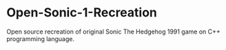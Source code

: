 # Open-Sonic-1-Recreation
Open source recreation of original Sonic The Hedgehog 1991 game on C++ programming language.
